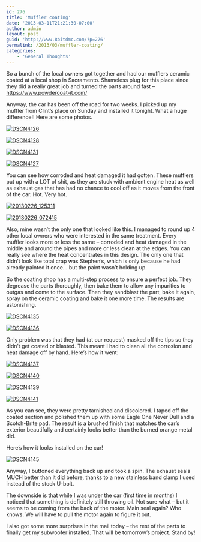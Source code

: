 ```yaml
---
id: 276
title: 'Muffler coating'
date: '2013-03-11T21:21:30-07:00'
author: admin
layout: post
guid: 'http://www.8bitdmc.com/?p=276'
permalink: /2013/03/muffler-coating/
categories:
    - 'General Thoughts'
---
```


So a bunch of the local owners got together and had our mufflers ceramic coated at a local shop in Sacramento. Shameless plug for this place since they did a really great job and turned the parts around fast – <https://www.powdercoat-it.com/>

Anyway, the car has been off the road for two weeks. I picked up my muffler from Clint’s place on Sunday and installed it tonight. What a huge difference!! Here are some photos.

[![DSCN4126](assets/images/2013/03/DSCN4126-300x224.jpg)](assets/images/2013/03/DSCN4126.jpg)

[![DSCN4128](assets/images/2013/03/DSCN4128-300x224.jpg)](assets/images/2013/03/DSCN4128.jpg)

[![DSCN4131](assets/images/2013/03/DSCN4131-300x224.jpg)](assets/images/2013/03/DSCN4131.jpg)

[![DSCN4127](assets/images/2013/03/DSCN4127-300x224.jpg)](assets/images/2013/03/DSCN4127.jpg)

You can see how corroded and heat damaged it had gotten. These mufflers put up with a LOT of shit, as they are stuck with ambient engine heat as well as exhaust gas that has had no chance to cool off as it moves from the front of the car. Hot. Very hot.

[![20130226_125311](assets/images/2013/03/20130226_125311-300x225.jpg)](assets/images/2013/03/20130226_125311.jpg)

[![20130226_072415](assets/images/2013/03/20130226_072415-300x225.jpg)](assets/images/2013/03/20130226_072415.jpg)

Also, mine wasn’t the only one that looked like this. I managed to round up 4 other local owners who were interested in the same treatment. Every muffler looks more or less the same – corroded and heat damaged in the middle and around the pipes and more or less clean at the edges. You can really see where the heat concentrates in this design. The only one that didn’t look like total crap was Stephen’s, which is only because he had already painted it once… but the paint wasn’t holding up.

So the coating shop has a multi-step process to ensure a perfect job. They degrease the parts thoroughly, then bake them to allow any impurities to outgas and come to the surface. Then they sandblast the part, bake it again, spray on the ceramic coating and bake it one more time. The results are astonishing.

[![DSCN4135](assets/images/2013/03/DSCN4135-300x224.jpg)](assets/images/2013/03/DSCN4135.jpg)

[![DSCN4136](assets/images/2013/03/DSCN4136-300x224.jpg)](assets/images/2013/03/DSCN4136.jpg)

Only problem was that they had (at our request) masked off the tips so they didn’t get coated or blasted. This meant I had to clean all the corrosion and heat damage off by hand. Here’s how it went:

[![DSCN4137](assets/images/2013/03/DSCN4137-300x224.jpg)](assets/images/2013/03/DSCN4137.jpg)

[![DSCN4140](assets/images/2013/03/DSCN4140-300x224.jpg)](assets/images/2013/03/DSCN4140.jpg)

[![DSCN4139](assets/images/2013/03/DSCN4139-300x224.jpg)](assets/images/2013/03/DSCN4139.jpg)

[![DSCN4141](assets/images/2013/03/DSCN4141-300x224.jpg)](assets/images/2013/03/DSCN4141.jpg)

As you can see, they were pretty tarnished and discolored. I taped off the coated section and polished them up with some Eagle One Never Dull and a Scotch-Brite pad. The result is a brushed finish that matches the car’s exterior beautifully and certainly looks better than the burned orange metal did.

Here’s how it looks installed on the car!

[![DSCN4145](assets/images/2013/03/DSCN4145-300x224.jpg)](assets/images/2013/03/DSCN4145.jpg)

Anyway, I buttoned everything back up and took a spin. The exhaust seals MUCH better than it did before, thanks to a new stainless band clamp I used instead of the stock U-bolt.

The downside is that while I was under the car (first time in months) I noticed that something is definitely still throwing oil. Not sure what – but it seems to be coming from the back of the motor. Main seal again? Who knows. We will have to pull the motor again to figure it out.

I also got some more surprises in the mail today – the rest of the parts to finally get my subwoofer installed. That will be tomorrow’s project. Stand by!
